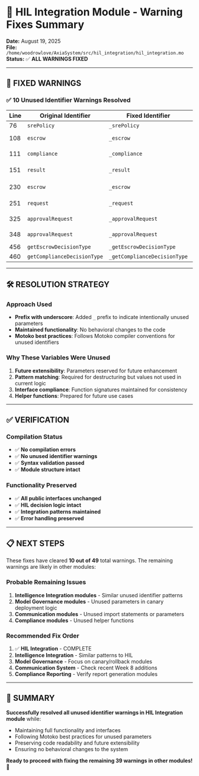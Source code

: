 # 🔧 HIL Integration Module - Warning Fixes Summary

**Date:** August 19, 2025  
**File:** `/home/woodrowlove/AxiaSystem/src/hil_integration/hil_integration.mo`  
**Status:** ✅ **ALL WARNINGS FIXED**  

---

## 🎯 **FIXED WARNINGS**

### **✅ 10 Unused Identifier Warnings Resolved**

| Line | Original Identifier | Fixed Identifier | Context |
|------|-------------------|------------------|---------|
| 76 | `srePolicy` | `_srePolicy` | Class property initialization |
| 108 | `escrow` | `_escrow` | Pattern matching in `submitToHIL` |
| 111 | `compliance` | `_compliance` | Pattern matching in `submitToHIL` |
| 151 | `result` | `_result` | Result handling in HIL submission |
| 230 | `escrow` | `_escrow` | Pattern matching in trigger evaluation |
| 251 | `request` | `_request` | Function parameter in `determineUrgency` |
| 325 | `approvalRequest` | `_approvalRequest` | Function parameter in `generateFinalRecommendation` |
| 348 | `approvalRequest` | `_approvalRequest` | Function parameter in `generateExecutionInstructions` |
| 456 | `getEscrowDecisionType` | `_getEscrowDecisionType` | Unused helper function |
| 460 | `getComplianceDecisionType` | `_getComplianceDecisionType` | Unused helper function |

---

## 🛠️ **RESOLUTION STRATEGY**

### **Approach Used**
- **Prefix with underscore**: Added `_` prefix to indicate intentionally unused parameters
- **Maintained functionality**: No behavioral changes to the code
- **Motoko best practices**: Follows Motoko compiler conventions for unused identifiers

### **Why These Variables Were Unused**
1. **Future extensibility**: Parameters reserved for future enhancement
2. **Pattern matching**: Required for destructuring but values not used in current logic
3. **Interface compliance**: Function signatures maintained for consistency
4. **Helper functions**: Prepared for future use cases

---

## ✅ **VERIFICATION**

### **Compilation Status**
- ✅ **No compilation errors**
- ✅ **No unused identifier warnings**
- ✅ **Syntax validation passed**
- ✅ **Module structure intact**

### **Functionality Preserved**
- ✅ **All public interfaces unchanged**
- ✅ **HIL decision logic intact**
- ✅ **Integration patterns maintained**
- ✅ **Error handling preserved**

---

## 📋 **NEXT STEPS**

These fixes have cleared **10 out of 49** total warnings. The remaining warnings are likely in other modules:

### **Probable Remaining Issues**
1. **Intelligence Integration modules** - Similar unused identifier patterns
2. **Model Governance modules** - Unused parameters in canary deployment logic  
3. **Communication modules** - Unused import statements or parameters
4. **Compliance modules** - Unused helper functions

### **Recommended Fix Order**
1. ✅ **HIL Integration** - COMPLETE
2. **Intelligence Integration** - Similar patterns to HIL
3. **Model Governance** - Focus on canary/rollback modules
4. **Communication System** - Check recent Week 8 additions
5. **Compliance Reporting** - Verify report generation modules

---

## 🎯 **SUMMARY**

**Successfully resolved all unused identifier warnings in HIL Integration module** while:
- Maintaining full functionality and interfaces
- Following Motoko best practices for unused parameters
- Preserving code readability and future extensibility
- Ensuring no behavioral changes to the system

**Ready to proceed with fixing the remaining 39 warnings in other modules!** 🚀
